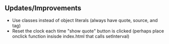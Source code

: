 ## Updates/Improvements
- Use classes instead of object literals (always have quote, source, and tag)
- Reset the clock each time "show quote" button is clicked (perhaps place onclick function insisde index.html that calls setInterval)

